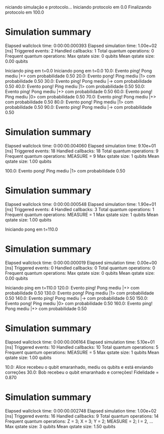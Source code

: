 niciando simulação e protocolo...
Iniciando protocolo em 0.0
Finalizando protocolo em 100.0

Simulation summary
==================

Elapsed wallclock time: 0:00:00.000393
Elapsed simulation time: 1.00e+02 [ns]
Triggered events: 2
Handled callbacks: 1
Total quantum operations: 0
Frequent quantum operations:
Max qstate size: 0 qubits
Mean qstate size: 0.00 qubits

Iniciando ping em t=0.0
Iniciando pong em t=0.0
10.0: Evento ping! Pong mediu |+> com probabilidade 0.50
20.0: Evento pong! Ping mediu |1> com probabilidade 0.50
30.0: Evento ping! Pong mediu |-> com probabilidade 0.50
40.0: Evento pong! Ping mediu |1> com probabilidade 0.50
50.0: Evento ping! Pong mediu |+> com probabilidade 0.50
60.0: Evento pong! Ping mediu |0> com probabilidade 0.50
70.0: Evento ping! Pong mediu |+> com probabilidade 0.50
80.0: Evento pong! Ping mediu |1> com probabilidade 0.50
90.0: Evento ping! Pong mediu |-> com probabilidade 0.50

Simulation summary
==================

Elapsed wallclock time: 0:00:00.004060
Elapsed simulation time: 9.10e+01 [ns]
Triggered events: 18
Handled callbacks: 18
Total quantum operations: 9
Frequent quantum operations: MEASURE = 9
Max qstate size: 1 qubits
Mean qstate size: 1.00 qubits

100.0: Evento pong! Ping mediu |1> com probabilidade 0.50

Simulation summary
==================

Elapsed wallclock time: 0:00:00.000548
Elapsed simulation time: 1.90e+01 [ns]
Triggered events: 4
Handled callbacks: 3
Total quantum operations: 1
Frequent quantum operations: MEASURE = 1
Max qstate size: 1 qubits
Mean qstate size: 1.00 qubits

Iniciando pong em t=110.0

Simulation summary
==================

Elapsed wallclock time: 0:00:00.000019
Elapsed simulation time: 0.00e+00 [ns]
Triggered events: 0
Handled callbacks: 0
Total quantum operations: 0
Frequent quantum operations:
Max qstate size: 0 qubits
Mean qstate size: 0.00 qubits

Iniciando ping em t=110.0
120.0: Evento ping! Pong mediu |+> com probabilidade 0.50
130.0: Evento pong! Ping mediu |1> com probabilidade 0.50
140.0: Evento ping! Pong mediu |-> com probabilidade 0.50
150.0: Evento pong! Ping mediu |0> com probabilidade 0.50
160.0: Evento ping! Pong mediu |+> com probabilidade 0.50

Simulation summary
==================

Elapsed wallclock time: 0:00:00.006164
Elapsed simulation time: 5.10e+01 [ns]
Triggered events: 10
Handled callbacks: 10
Total quantum operations: 5
Frequent quantum operations: MEASURE = 5
Max qstate size: 1 qubits
Mean qstate size: 1.00 qubits

10.0: Alice recebeu o qubit emaranhado, mediu os qubits e está enviando correções
30.0: Bob recebeu o qubit emaranhado e correções! Fidelidade = 0.870

Simulation summary
==================

Elapsed wallclock time: 0:00:00.002748
Elapsed simulation time: 1.00e+02 [ns]
Triggered events: 16
Handled callbacks: 9
Total quantum operations: 14
Frequent quantum operations: Z = 3; X = 3; Y = 2; MEASURE = 2; I = 2, ...
Max qstate size: 3 qubits
Mean qstate size: 1.50 qubits
